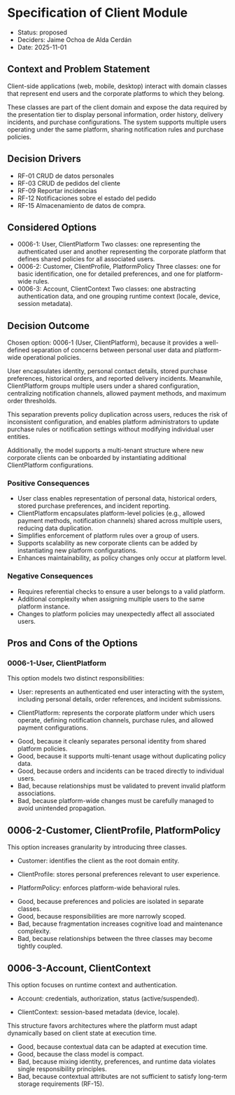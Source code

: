 # Specification of Client Module

* Status: proposed
* Deciders: Jaime Ochoa de Alda Cerdán
* Date: 2025-11-01

## Context and Problem Statement

Client-side applications (web, mobile, desktop) interact with domain classes that represent end users and the corporate platforms to which they belong. 

These classes are part of the client domain and expose the data required by the presentation tier to display personal information, order history, delivery incidents, and purchase configurations. The system supports multiple users operating under the same platform, sharing notification rules and purchase policies.

## Decision Drivers

* RF-01 CRUD de datos personales
* RF-03 CRUD de pedidos del cliente
* RF-09 Reportar incidencias
* RF-12 Notificaciones sobre el estado del pedido
* RF-15 Almacenamiento de datos de compra.

## Considered Options

* 0006-1: User, ClientPlatform 
    Two classes: one representing the authenticated user and another representing the corporate platform that defines shared policies for all associated users.
* 0006-2: Customer, ClientProfile, PlatformPolicy
    Three classes: one for basic identification, one for detailed preferences, and one for platform-wide rules.
* 0006-3: Account, ClientContext
    Two classes: one abstracting authentication data, and one grouping runtime context (locale, device, session metadata).

## Decision Outcome

Chosen option: 0006-1 (User, ClientPlatform), because it provides a well-defined separation of concerns between personal user data and platform-wide operational policies. 

User encapsulates identity, personal contact details, stored purchase preferences, historical orders, and reported delivery incidents. Meanwhile, ClientPlatform groups multiple users under a shared configuration, centralizing notification channels, allowed payment methods, and maximum order thresholds.

This separation prevents policy duplication across users, reduces the risk of inconsistent configuration, and enables platform administrators to update purchase rules or notification settings without modifying individual user entities. 

Additionally, the model supports a multi-tenant structure where new corporate clients can be onboarded by instantiating additional ClientPlatform configurations.

### Positive Consequences

* User class enables representation of personal data, historical orders, stored purchase preferences, and incident reporting.
* ClientPlatform encapsulates platform-level policies (e.g., allowed payment methods, notification channels) shared across multiple users, reducing data duplication.
* Simplifies enforcement of platform rules over a group of users.
* Supports scalability as new corporate clients can be added by instantiating new platform configurations.
* Enhances maintainability, as policy changes only occur at platform level.


### Negative Consequences

* Requires referential checks to ensure a user belongs to a valid platform.
* Additional complexity when assigning multiple users to the same platform instance.
* Changes to platform policies may unexpectedly affect all associated users.

## Pros and Cons of the Options

### 0006-1-User, ClientPlatform

This option models two distinct responsibilities:

- User: represents an authenticated end user interacting with the system, including personal details, order references, and incident submissions.

- ClientPlatform: represents the corporate platform under which users operate, defining notification channels, purchase rules, and allowed payment configurations.

* Good, because it cleanly separates personal identity from shared platform policies.
* Good, because it supports multi-tenant usage without duplicating policy data.
* Good, because orders and incidents can be traced directly to individual users.
* Bad, because relationships must be validated to prevent invalid platform associations.
* Bad, because platform-wide changes must be carefully managed to avoid unintended propagation.

## 0006-2-Customer, ClientProfile, PlatformPolicy

This option increases granularity by introducing three classes.

- Customer: identifies the client as the root domain entity.

- ClientProfile: stores personal preferences relevant to user experience.

- PlatformPolicy: enforces platform-wide behavioral rules.

* Good, because preferences and policies are isolated in separate classes.
* Good, because responsibilities are more narrowly scoped.
* Bad, because fragmentation increases cognitive load and maintenance complexity.
* Bad, because relationships between the three classes may become tightly coupled.

## 0006-3-Account, ClientContext

This option focuses on runtime context and authentication.

- Account: credentials, authorization, status (active/suspended).

- ClientContext: session-based metadata (device, locale).

This structure favors architectures where the platform must adapt dynamically based on client state at execution time.

* Good, because contextual data can be adapted at execution time.
* Good, because the class model is compact.
* Bad, because mixing identity, preferences, and runtime data violates single responsibility principles.
* Bad, because contextual attributes are not sufficient to satisfy long-term storage requirements (RF-15).